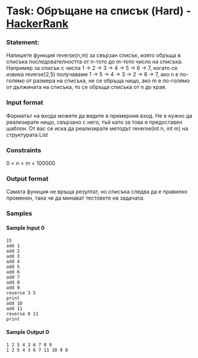 # Task: Обръщане на списък (Hard) - [HackerRank](<https://www.hackerrank.com/contests/exam-2020-02-06-sda/challenges/challenge-2853>)


### Statement:

Напишете функция reverse(n,m) за свързан списък, която обръща в списъка последователността от n-тото до m-тото число на списъка. Например за списък с числа 1 -&gt; 2 -&gt; 3 -&gt; 4 -&gt; 5 -&gt; 6 -&gt; 7, когато се извика reverse(2,5) получаваме 1 -&gt; 5 -&gt; 4 -&gt; 3 -&gt; 2 -&gt; 6 -&gt; 7, ако n e по-голямо от размера на списъка, не се обръща нищо, ако m  е по-голямо от дължината на списъка, то се обръща списъка от n до края. 


### Input format

Форматът на входа можете да видите в примерния вход. Не е нужно да реализирате нищо, свързано с него, тъй като за това е предоставен шаблон. От вас се иска да реализирате методът reverse(int n, int m) на структурата List


### Constraints

0 &lt; n &lt; m &lt; 100000

### Output format

Самата функция не връща резултат, но списъка следва да е правилно променен, така че да минават тестовете на задачата.


### Samples


#### Sample Input 0
```
15
add 1
add 2
add 3
add 4
add 5
add 6
add 7
add 8
add 9
reverse 3 5
print
add 10
add 11
reverse 8 11
print
```

#### Sample Output 0
```
1 2 5 4 3 6 7 8 9
1 2 5 4 3 6 7 11 10 9 8
```
